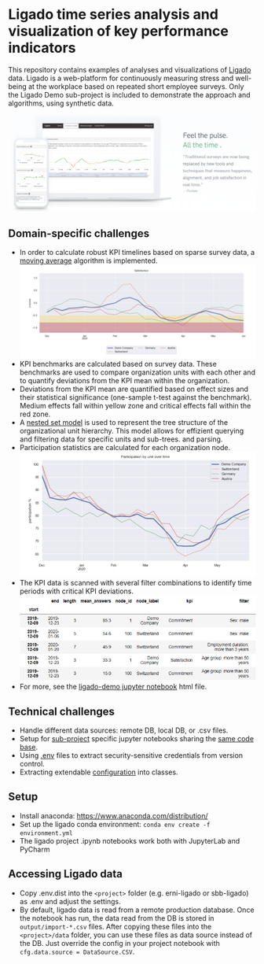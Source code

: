 # Ligado time series analysis and visualization of key performance indicators

This repository contains examples of analyses and visualizations of [Ligado](https://ligado.ch/) data. 
Ligado is a web-platform for continuously measuring stress and well-being at the workplace 
based on repeated short employee surveys. Only the Ligado Demo sub-project is included to
demonstrate the approach and algorithms, using synthetic data.

![](img/ligado-kpi.png)

## Domain-specific challenges

- In order to calculate robust KPI timelines based on sparse survey data, a 
[moving average](https://en.wikipedia.org/wiki/Moving_average) algorithm is implemented.
![](img/satisfaction.png)
- KPI benchmarks are calculated based on survey data. These benchmarks are used to compare
organization units with each other and to quantify deviations from the KPI mean within the 
organization.
- Deviations from the KPI mean are quantified based on effect sizes and their statistical significance
(one-sample t-test against the benchmark). Medium effects fall within yellow zone and critical effects
fall within the red zone.
- A [nested set model](https://en.wikipedia.org/wiki/Nested_set_model) is used to represent the 
tree structure of the organizational unit hierarchy. This model allows for effizient querying and 
filtering data for specific units and sub-trees.
and parsing.
- Participation statistics are calculated for each organization node.
 ![](img/participation.png)
- The KPI data is scanned with several filter combinations to identify time periods with critical
KPI deviations. 
 ![](img/alerts.png)
 - For more, see the [ligado-demo jupyter notebook](https://github.com/aimfeld/kpi-time-series/blob/master/ligado/ligado-demo/ligado-demo.html) html file.


## Technical challenges

- Handle different data sources: remote DB, local DB, or .csv files.
- Setup for [sub-project](https://github.com/aimfeld/kpi-time-series/tree/master/ligado-demo) 
specific jupyter notebooks sharing the [same code base](https://github.com/aimfeld/kpi-time-series/tree/master/ligado).
- Using [.env](https://github.com/aimfeld/kpi-time-series/blob/master/.env.dist) files to extract security-sensitive 
credentials from version control.
- Extracting extendable [configuration](https://github.com/aimfeld/kpi-time-series/blob/master/ligado/config.py) into classes.

## Setup

- Install anaconda: https://www.anaconda.com/distribution/
- Set up the ligado conda environment: `conda env create -f environment.yml`
- The ligado project .ipynb notebooks work both with JupyterLab and PyCharm

## Accessing Ligado data

- Copy .env.dist into the `<project>` folder (e.g. erni-ligado or sbb-ligado) as .env and adjust the settings.
- By default, ligado data is read from a remote production database.
Once the notebook has run, the data read from the DB is stored in `output/import-*.csv` files.
After copying these files into the `<project>/data` folder, you can use these files as data source instead of the DB.
Just override the config in your project notebook with `cfg.data.source = DataSource.CSV`.


